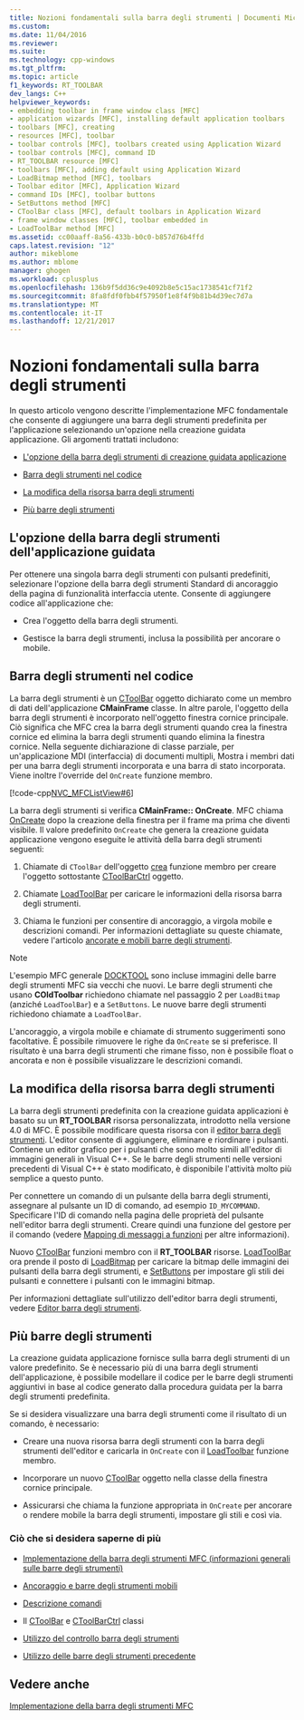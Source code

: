 ```yaml
---
title: Nozioni fondamentali sulla barra degli strumenti | Documenti Microsoft
ms.custom: 
ms.date: 11/04/2016
ms.reviewer: 
ms.suite: 
ms.technology: cpp-windows
ms.tgt_pltfrm: 
ms.topic: article
f1_keywords: RT_TOOLBAR
dev_langs: C++
helpviewer_keywords:
- embedding toolbar in frame window class [MFC]
- application wizards [MFC], installing default application toolbars
- toolbars [MFC], creating
- resources [MFC], toolbar
- toolbar controls [MFC], toolbars created using Application Wizard
- toolbar controls [MFC], command ID
- RT_TOOLBAR resource [MFC]
- toolbars [MFC], adding default using Application Wizard
- LoadBitmap method [MFC], toolbars
- Toolbar editor [MFC], Application Wizard
- command IDs [MFC], toolbar buttons
- SetButtons method [MFC]
- CToolBar class [MFC], default toolbars in Application Wizard
- frame window classes [MFC], toolbar embedded in
- LoadToolBar method [MFC]
ms.assetid: cc00aaff-8a56-433b-b0c0-b857d76b4ffd
caps.latest.revision: "12"
author: mikeblome
ms.author: mblome
manager: ghogen
ms.workload: cplusplus
ms.openlocfilehash: 136b9f5dd36c9e4092b8e5c15ac1738541cf71f2
ms.sourcegitcommit: 8fa8fdf0fbb4f57950f1e8f4f9b81b4d39ec7d7a
ms.translationtype: MT
ms.contentlocale: it-IT
ms.lasthandoff: 12/21/2017
---
```

# <a name="toolbar-fundamentals"></a>Nozioni fondamentali sulla barra degli strumenti
In questo articolo vengono descritte l'implementazione MFC fondamentale che consente di aggiungere una barra degli strumenti predefinita per l'applicazione selezionando un'opzione nella creazione guidata applicazione. Gli argomenti trattati includono:  
  
-   [L'opzione della barra degli strumenti di creazione guidata applicazione](#_core_the_appwizard_toolbar_option)  
  
-   [Barra degli strumenti nel codice](#_core_the_toolbar_in_code)  
  
-   [La modifica della risorsa barra degli strumenti](#_core_editing_the_toolbar_resource)  
  
-   [Più barre degli strumenti](#_core_multiple_toolbars)  
  
##  <a name="_core_the_appwizard_toolbar_option"></a>L'opzione della barra degli strumenti dell'applicazione guidata  
 Per ottenere una singola barra degli strumenti con pulsanti predefiniti, selezionare l'opzione della barra degli strumenti Standard di ancoraggio della pagina di funzionalità interfaccia utente. Consente di aggiungere codice all'applicazione che:  
  
-   Crea l'oggetto della barra degli strumenti.  
  
-   Gestisce la barra degli strumenti, inclusa la possibilità per ancorare o mobile.  
  
##  <a name="_core_the_toolbar_in_code"></a>Barra degli strumenti nel codice  
 La barra degli strumenti è un [CToolBar](../mfc/reference/ctoolbar-class.md) oggetto dichiarato come un membro di dati dell'applicazione **CMainFrame** classe. In altre parole, l'oggetto della barra degli strumenti è incorporato nell'oggetto finestra cornice principale. Ciò significa che MFC crea la barra degli strumenti quando crea la finestra cornice ed elimina la barra degli strumenti quando elimina la finestra cornice. Nella seguente dichiarazione di classe parziale, per un'applicazione MDI (interfaccia) di documenti multipli, Mostra i membri dati per una barra degli strumenti incorporata e una barra di stato incorporata. Viene inoltre l'override del `OnCreate` funzione membro.  
  
 [!code-cpp[NVC_MFCListView#6](../atl/reference/codesnippet/cpp/toolbar-fundamentals_1.h)]  
  
 La barra degli strumenti si verifica **CMainFrame:: OnCreate**. MFC chiama [OnCreate](../mfc/reference/cwnd-class.md#oncreate) dopo la creazione della finestra per il frame ma prima che diventi visibile. Il valore predefinito `OnCreate` che genera la creazione guidata applicazione vengono eseguite le attività della barra degli strumenti seguenti:  
  
1.  Chiamate di `CToolBar` dell'oggetto [crea](../mfc/reference/ctoolbar-class.md#create) funzione membro per creare l'oggetto sottostante [CToolBarCtrl](../mfc/reference/ctoolbarctrl-class.md) oggetto.  
  
2.  Chiamate [LoadToolBar](../mfc/reference/ctoolbar-class.md#loadtoolbar) per caricare le informazioni della risorsa barra degli strumenti.  
  
3.  Chiama le funzioni per consentire di ancoraggio, a virgola mobile e descrizioni comandi. Per informazioni dettagliate su queste chiamate, vedere l'articolo [ancorate e mobili barre degli strumenti](../mfc/docking-and-floating-toolbars.md).  
  
> [!NOTE]
>  L'esempio MFC generale [DOCKTOOL](../visual-cpp-samples.md) sono incluse immagini delle barre degli strumenti MFC sia vecchi che nuovi. Le barre degli strumenti che usano **COldToolbar** richiedono chiamate nel passaggio 2 per `LoadBitmap` (anziché `LoadToolBar`) e a `SetButtons`. Le nuove barre degli strumenti richiedono chiamate a `LoadToolBar`.  
  
 L'ancoraggio, a virgola mobile e chiamate di strumento suggerimenti sono facoltative. È possibile rimuovere le righe da `OnCreate` se si preferisce. Il risultato è una barra degli strumenti che rimane fisso, non è possibile float o ancorata e non è possibile visualizzare le descrizioni comandi.  
  
##  <a name="_core_editing_the_toolbar_resource"></a>La modifica della risorsa barra degli strumenti  
 La barra degli strumenti predefinita con la creazione guidata applicazioni è basato su un **RT_TOOLBAR** risorsa personalizzata, introdotto nella versione 4.0 di MFC. È possibile modificare questa risorsa con il [editor barra degli strumenti](../windows/toolbar-editor.md). L'editor consente di aggiungere, eliminare e riordinare i pulsanti. Contiene un editor grafico per i pulsanti che sono molto simili all'editor di immagini generali in Visual C++. Se le barre degli strumenti nelle versioni precedenti di Visual C++ è stato modificato, è disponibile l'attività molto più semplice a questo punto.  
  
 Per connettere un comando di un pulsante della barra degli strumenti, assegnare al pulsante un ID di comando, ad esempio `ID_MYCOMMAND`. Specificare l'ID di comando nella pagina delle proprietà del pulsante nell'editor barra degli strumenti. Creare quindi una funzione del gestore per il comando (vedere [Mapping di messaggi a funzioni](../mfc/reference/mapping-messages-to-functions.md) per altre informazioni).  
  
 Nuovo [CToolBar](../mfc/reference/ctoolbar-class.md) funzioni membro con il **RT_TOOLBAR** risorse. [LoadToolBar](../mfc/reference/ctoolbar-class.md#loadtoolbar) ora prende il posto di [LoadBitmap](../mfc/reference/ctoolbar-class.md#loadbitmap) per caricare la bitmap delle immagini dei pulsanti della barra degli strumenti, e [SetButtons](../mfc/reference/ctoolbar-class.md#setbuttons) per impostare gli stili dei pulsanti e connettere i pulsanti con le immagini bitmap.  
  
 Per informazioni dettagliate sull'utilizzo dell'editor barra degli strumenti, vedere [Editor barra degli strumenti](../windows/toolbar-editor.md).  
  
##  <a name="_core_multiple_toolbars"></a>Più barre degli strumenti  
 La creazione guidata applicazione fornisce sulla barra degli strumenti di un valore predefinito. Se è necessario più di una barra degli strumenti dell'applicazione, è possibile modellare il codice per le barre degli strumenti aggiuntivi in base al codice generato dalla procedura guidata per la barra degli strumenti predefinita.  
  
 Se si desidera visualizzare una barra degli strumenti come il risultato di un comando, è necessario:  
  
-   Creare una nuova risorsa barra degli strumenti con la barra degli strumenti dell'editor e caricarla in `OnCreate` con il [LoadToolbar](../mfc/reference/ctoolbar-class.md#loadtoolbar) funzione membro.  
  
-   Incorporare un nuovo [CToolBar](../mfc/reference/ctoolbar-class.md) oggetto nella classe della finestra cornice principale.  
  
-   Assicurarsi che chiama la funzione appropriata in `OnCreate` per ancorare o rendere mobile la barra degli strumenti, impostare gli stili e così via.  
  
### <a name="what-do-you-want-to-know-more-about"></a>Ciò che si desidera saperne di più  
  
-   [Implementazione della barra degli strumenti MFC (informazioni generali sulle barre degli strumenti)](../mfc/mfc-toolbar-implementation.md)  
  
-   [Ancoraggio e barre degli strumenti mobili](../mfc/docking-and-floating-toolbars.md)  
  
-   [Descrizione comandi](../mfc/toolbar-tool-tips.md)  
  
-   Il [CToolBar](../mfc/reference/ctoolbar-class.md) e [CToolBarCtrl](../mfc/reference/ctoolbarctrl-class.md) classi  
  
-   [Utilizzo del controllo barra degli strumenti](../mfc/working-with-the-toolbar-control.md)  
  
-   [Utilizzo delle barre degli strumenti precedente](../mfc/using-your-old-toolbars.md)  
  
## <a name="see-also"></a>Vedere anche  
 [Implementazione della barra degli strumenti MFC](../mfc/mfc-toolbar-implementation.md)

